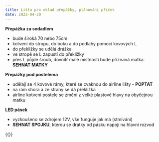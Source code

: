 ```yaml
---
title: Lišta pro oklad přepážky, plánování příček 
date: 2022-04-20
---
```


**Přepážka za sedadlem** 

* bude široká 70 nebo 75cm
* kotvení do stropu, do boku a do podlahy pomocí kovových L
* do překližky se udělá drážka
* ve stropě se L zapustí do překližky
* přes L půjde šroub, dovnitř malé místnosti bude přiznaná matka. **SEHNAT MATKY**


**Přepážky pod postelema**

* udělají se 4 kovové rámy, které se cvaknou do airline lišty - **POPTAT**
* na rám shora a ze strany se dá překližka
* airline kotvení postele se změní z velké plastové hlavy na obyčejnou matku


**LED pásek**

* vyzkoušeno se zdrojem 12V, vše funguje jak má (stmívání)
* **SEHNAT SPOJKU**, kterou se drátky od pásku napojí na hlavní rozvod


{{<gallery>}}
